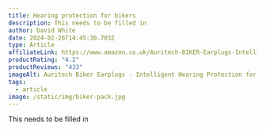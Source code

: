 ```yaml
---
title: Hearing protection for bikers
description: This needs to be filled in
author: David White
date: 2024-02-26T14:45:30.703Z
type: Article
affiliateLink: https://www.amazon.co.uk/Auritech-BIKER-Earplugs-Intelligent-Motorcyclists/dp/B01FUFT0SW?maas=maas_adg_C21708103096B6C69FBB4BFB746EEE52_afap_abs&ref_=aa_maas&tag=maas
productRating: "4.2"
productReviews: "433"
imageAlt: Auritech Biker Earplugs - Intelligent Hearing Protection for Motorcyclists
tags:
  - article
image: /static/img/biker-pack.jpg
---
```

This needs to be filled in
